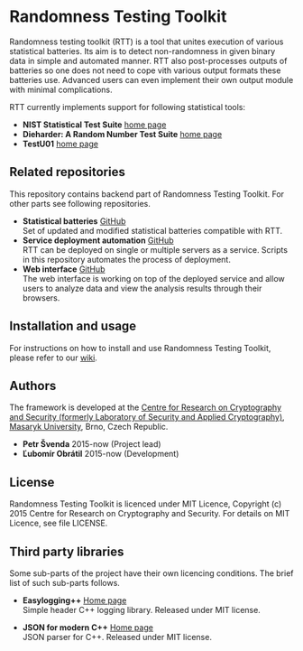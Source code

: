 # Randomness Testing Toolkit
Randomness testing toolkit (RTT) is a tool that unites execution of various statistical batteries. Its aim is to detect non-randomness in given binary data in simple and automated manner. RTT also post-processes outputs of batteries so one does not need to cope vith various output formats these batteries use. Advanced users can even implement their own output module with minimal complications.

RTT currently implements support for following statistical tools:
* **NIST Statistical Test Suite** [home page](http://csrc.nist.gov/groups/ST/toolkit/rng/documentation_software.html)
* **Dieharder: A Random Number Test Suite** [home page](http://www.phy.duke.edu/~rgb/General/dieharder.php)
* **TestU01** [home page](http://simul.iro.umontreal.ca/testu01/tu01.html)

## Related repositories
This repository contains backend part of Randomness Testing Toolkit. For other parts see following repositories.

* **Statistical batteries** [GitHub](https://github.com/crocs-muni/rtt-statistical-batteries)  
Set of updated and modified statistical batteries compatible with RTT. 
* **Service deployment automation** [GitHub](https://github.com/crocs-muni/rtt-deployment)  
RTT can be deployed on single or multiple servers as a service. Scripts in this repository automates the process of deployment.
* **Web interface** [GitHub](https://github.com/crocs-muni/RTTWebInterface)  
The web interface is working on top of the deployed service and allow users to analyze data and view the analysis results through their browsers.

## Installation and usage
For instructions on how to install and use Randomness Testing Toolkit, please refer to our [wiki](https://github.com/crocs-muni/randomness-testing-toolkit/wiki).

## Authors
The framework is developed at the [Centre for Research on Cryptography and Security (formerly Laboratory of Security and Applied Cryptography)](https://www.fi.muni.cz/research/crocs/), [Masaryk University](http://www.muni.cz/), Brno, Czech Republic.

* **Petr Švenda** 2015-now (Project lead)
* **Ľubomír Obrátil** 2015-now (Development)

## License
Randomness Testing Toolkit is licenced under MIT Licence, Copyright (c) 2015 Centre for Research on Cryptography and Security. For details on MIT Licence, see file LICENSE.

## Third party libraries
Some sub-parts of the project have their own licencing conditions. The brief list of such sub-parts follows.

* **Easylogging++**  [Home page](https://github.com/muflihun/easyloggingpp)  
Simple header C++ logging library. Released under MIT license.

* **JSON for modern C++** [Home page](https://github.com/nlohmann/json)  
JSON parser for C++. Released under MIT license.


